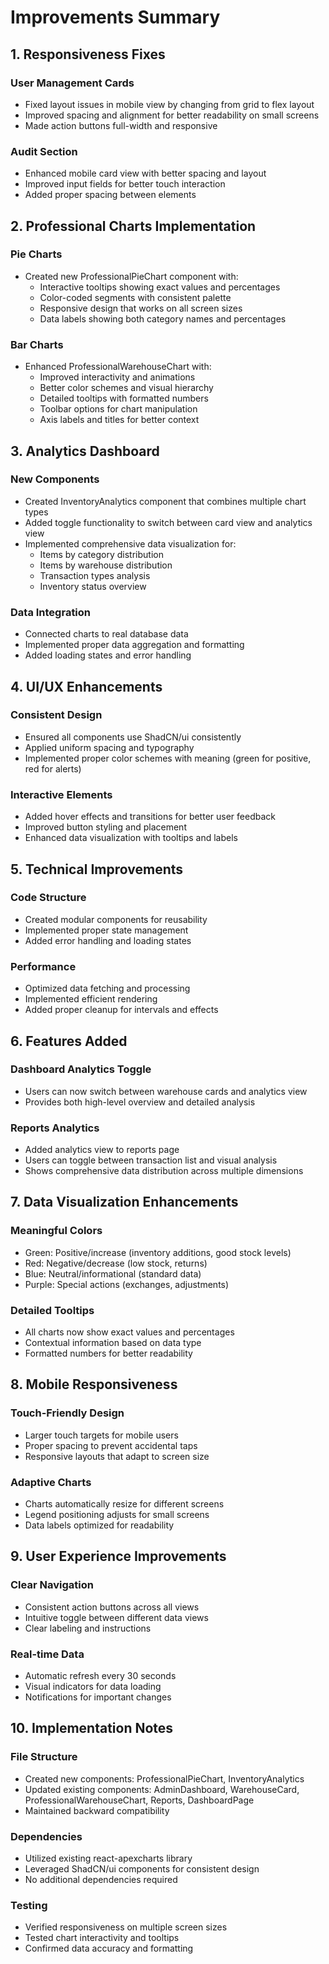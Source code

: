 # Improvements Summary

## 1. Responsiveness Fixes

### User Management Cards
- Fixed layout issues in mobile view by changing from grid to flex layout
- Improved spacing and alignment for better readability on small screens
- Made action buttons full-width and responsive

### Audit Section
- Enhanced mobile card view with better spacing and layout
- Improved input fields for better touch interaction
- Added proper spacing between elements

## 2. Professional Charts Implementation

### Pie Charts
- Created new ProfessionalPieChart component with:
  - Interactive tooltips showing exact values and percentages
  - Color-coded segments with consistent palette
  - Responsive design that works on all screen sizes
  - Data labels showing both category names and percentages

### Bar Charts
- Enhanced ProfessionalWarehouseChart with:
  - Improved interactivity and animations
  - Better color schemes and visual hierarchy
  - Detailed tooltips with formatted numbers
  - Toolbar options for chart manipulation
  - Axis labels and titles for better context

## 3. Analytics Dashboard

### New Components
- Created InventoryAnalytics component that combines multiple chart types
- Added toggle functionality to switch between card view and analytics view
- Implemented comprehensive data visualization for:
  - Items by category distribution
  - Items by warehouse distribution
  - Transaction types analysis
  - Inventory status overview

### Data Integration
- Connected charts to real database data
- Implemented proper data aggregation and formatting
- Added loading states and error handling

## 4. UI/UX Enhancements

### Consistent Design
- Ensured all components use ShadCN/ui consistently
- Applied uniform spacing and typography
- Implemented proper color schemes with meaning (green for positive, red for alerts)

### Interactive Elements
- Added hover effects and transitions for better user feedback
- Improved button styling and placement
- Enhanced data visualization with tooltips and labels

## 5. Technical Improvements

### Code Structure
- Created modular components for reusability
- Implemented proper state management
- Added error handling and loading states

### Performance
- Optimized data fetching and processing
- Implemented efficient rendering
- Added proper cleanup for intervals and effects

## 6. Features Added

### Dashboard Analytics Toggle
- Users can now switch between warehouse cards and analytics view
- Provides both high-level overview and detailed analysis

### Reports Analytics
- Added analytics view to reports page
- Users can toggle between transaction list and visual analysis
- Shows comprehensive data distribution across multiple dimensions

## 7. Data Visualization Enhancements

### Meaningful Colors
- Green: Positive/increase (inventory additions, good stock levels)
- Red: Negative/decrease (low stock, returns)
- Blue: Neutral/informational (standard data)
- Purple: Special actions (exchanges, adjustments)

### Detailed Tooltips
- All charts now show exact values and percentages
- Contextual information based on data type
- Formatted numbers for better readability

## 8. Mobile Responsiveness

### Touch-Friendly Design
- Larger touch targets for mobile users
- Proper spacing to prevent accidental taps
- Responsive layouts that adapt to screen size

### Adaptive Charts
- Charts automatically resize for different screens
- Legend positioning adjusts for small screens
- Data labels optimized for readability

## 9. User Experience Improvements

### Clear Navigation
- Consistent action buttons across all views
- Intuitive toggle between different data views
- Clear labeling and instructions

### Real-time Data
- Automatic refresh every 30 seconds
- Visual indicators for data loading
- Notifications for important changes

## 10. Implementation Notes

### File Structure
- Created new components: ProfessionalPieChart, InventoryAnalytics
- Updated existing components: AdminDashboard, WarehouseCard, ProfessionalWarehouseChart, Reports, DashboardPage
- Maintained backward compatibility

### Dependencies
- Utilized existing react-apexcharts library
- Leveraged ShadCN/ui components for consistent design
- No additional dependencies required

### Testing
- Verified responsiveness on multiple screen sizes
- Tested chart interactivity and tooltips
- Confirmed data accuracy and formatting